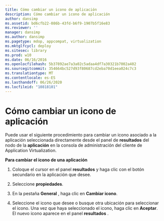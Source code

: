 ```yaml
---
title: Cómo cambiar un icono de aplicación
description: Cómo cambiar un icono de aplicación
author: dansimp
ms.assetid: bd6cfb22-086b-43fd-b6f9-1907b5f16e83
ms.reviewer: ''
manager: dansimp
ms.author: dansimp
ms.pagetype: mdop, appcompat, virtualization
ms.mktglfcycl: deploy
ms.sitesec: library
ms.prod: w10
ms.date: 06/16/2016
ms.openlocfilehash: 5b37892ae7a3a02c5adaa4df7a30321b7002a402
ms.sourcegitcommit: 354664bc527d93f80687cd2eba70d1eea024c7c3
ms.translationtype: MT
ms.contentlocale: es-ES
ms.lasthandoff: 06/26/2020
ms.locfileid: "10818101"
---
```

# Cómo cambiar un icono de aplicación


Puede usar el siguiente procedimiento para cambiar un icono asociado a la aplicación seleccionada directamente desde el panel de **resultados** del nodo de la **aplicación** en la consola de administración del cliente de Application Virtualization.

**Para cambiar el icono de una aplicación**

1.  Coloque el cursor en el panel **resultados** y haga clic con el botón secundario en la aplicación que desee.

2.  Seleccione **propiedades**.

3.  En la pestaña **General** , haga clic en **Cambiar icono**.

4.  Seleccione el icono que desee o busque otra ubicación para seleccionar el icono. Una vez que haya seleccionado el icono, haga clic en **Aceptar**. El nuevo icono aparece en el panel **resultados** .

 

 





